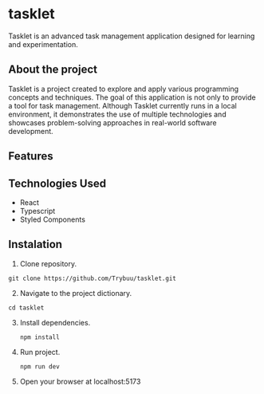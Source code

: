 # tasklet
Tasklet is an advanced task management application designed for learning and experimentation.

## About the project
Tasklet is a project created to explore and apply various programming concepts and techniques. The goal of this application is not only to provide a tool for task management.
Although Tasklet currently runs in a local environment, it demonstrates the use of multiple technologies and showcases problem-solving approaches in real-world software development.

## Features

## Technologies Used
- React    
- Typescript
- Styled Components
  
## Instalation

1. Clone repository.
  ```
  git clone https://github.com/Trybuu/tasklet.git
  ```

2. Navigate to the project dictionary.
  ```
  cd tasklet
  ```
3. Install dependencies.
   ```
   npm install
   ```
4. Run project.
   ```
   npm run dev
   ```
5. Open your browser at localhost:5173
